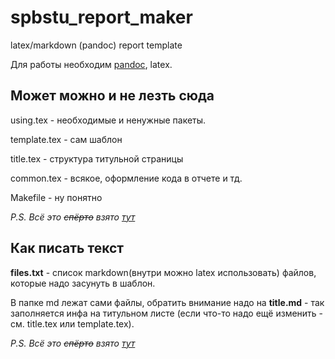 # spbstu_report_maker
latex/markdown (pandoc) report template


Для работы необходим [pandoc](https://pandoc.org/), latex.

## Может можно и не лезть сюда
using.tex - необходимые и ненужные пакеты.

template.tex - сам шаблон

title.tex - структура титульной страницы

common.tex - всякое, оформление кода в отчете и тд.

Makefile - ну понятно

*P.S. Всё это ~~спёрто~~ взято [тут](https://github.com/droptheplot/spbstu)*

## Как писать текст
**files.txt** - список markdown(внутри можно latex использовать) файлов, которые надо засунуть в шаблон.

В папке md лежат сами файлы, обратить внимание надо на **title.md** - так заполняется инфа на титульном листе (если что-то надо ещё изменить - см. title.tex или template.tex).

*P.S. Всё это ~~спёрто~~ взято [тут](https://github.com/lauritzsh/pandoc-markdown-template/tree/master/report)*

